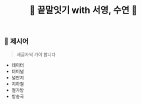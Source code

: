 <div align=center>

# 👯 끝말잇기 with 서영, 수연 👯
</div>

<br>

## 🤔 제시어
> 세글자씩 가야 합니다
- 데이터
- 터미널
- 널판지
- 지하철
- 철가방
- 방송국